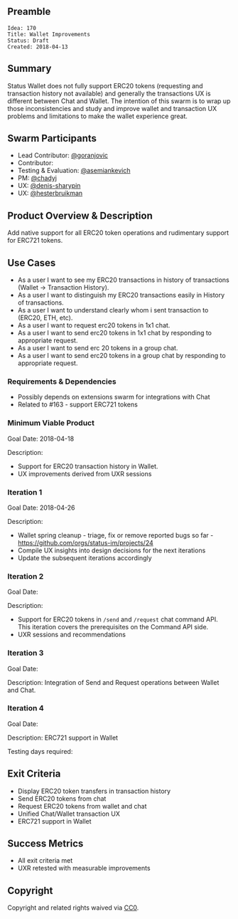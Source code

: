 ## Preamble

    Idea: 170
    Title: Wallet Improvements
    Status: Draft
    Created: 2018-04-13
    
## Summary

Status Wallet does not fully support ERC20 tokens (requesting and transaction history not available)
and generally the transactions UX is different between Chat and Wallet. The intention of this swarm
is to wrap up those inconsistencies and study and improve wallet and transaction UX problems and
limitations to make the wallet experience great.

## Swarm Participants
- Lead Contributor: [@goranjovic](https://github.com/goranjovic)
- Contributor: 
- Testing & Evaluation: [@asemiankevich](https://github.com/asemiankevich)
- PM: [@chadyj](https://github.com/chadyj)
- UX: [@denis-sharypin](https://github.com/denis-sharypin)
- UX: [@hesterbruikman](https://github.com/hesterbruikman)

## Product Overview & Description

Add native support for all ERC20 token operations and rudimentary support for ERC721 tokens.

## Use Cases

 - As a user I want to see my ERC20 transactions in history of transactions (Wallet -> Transaction History).
 - As a user I want to distinguish my ERC20 transactions easily in History of transactions.
 - As a user I want to understand clearly whom i sent transaction to (ERC20, ETH, etc).
 - As a user I want to request erc20 tokens in 1x1 chat.
 - As a user I want to send erc20 tokens in 1x1 chat by responding to appropriate request.
 - As a user I want to send erc 20 tokens in a group chat.
 - As a user I want to send erc20 tokens in a group chat by responding to appropriate request.


### Requirements & Dependencies

- Possibly depends on extensions swarm for integrations with Chat 
- Related to #163 - support ERC721 tokens 


### Minimum Viable Product

Goal Date: 2018-04-18

Description: 

- Support for ERC20 transaction history in Wallet. 
- UX improvements derived from UXR sessions

### Iteration 1 

Goal Date: 2018-04-26

Description: 

- Wallet spring cleanup - triage, fix or remove reported bugs so far - https://github.com/orgs/status-im/projects/24
- Compile UX insights into design decisions for the next iterations 
- Update the subsequent iterations accordingly
 
### Iteration 2

Goal Date:

Description: 
- Support for ERC20 tokens in `/send` and `/request` chat command API. 
This iteration covers the prerequisites on the Command API side.
- UXR sessions and recommendations 
 
### Iteration 3

Goal Date:

Description: Integration of Send and Request operations between Wallet and Chat.

 
### Iteration 4

Goal Date: 

Description: ERC721 support in Wallet

Testing days required:

## Exit Criteria

- Display ERC20 token transfers in transaction history
- Send ERC20 tokens from chat
- Request ERC20 tokens from wallet and chat
- Unified Chat/Wallet transaction UX
- ERC721 support in Wallet

## Success Metrics

- All exit criteria met
- UXR retested with measurable improvements

## Copyright

Copyright and related rights waived via [CC0](https://creativecommons.org/publicdomain/zero/1.0/).

